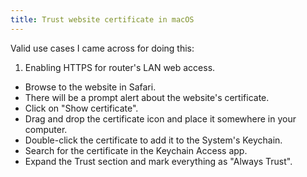 ```yaml
---
title: Trust website certificate in macOS
---
```

Valid use cases I came across for doing this:
1. Enabling HTTPS for router's LAN web access.

- Browse to the website in Safari.
- There will be a prompt alert about the website's certificate.
- Click on "Show certificate".
- Drag and drop the certificate icon and place it somewhere in your computer.
- Double-click the certificate to add it to the System's Keychain.
- Search for the certificate in the Keychain Access app.
- Expand the Trust section and mark everything as "Always Trust".
